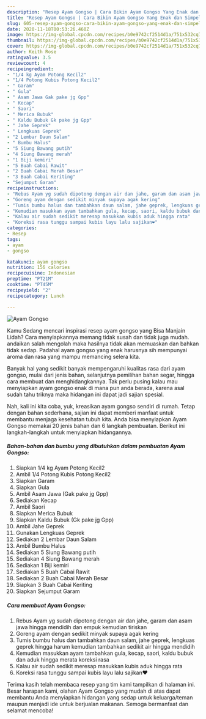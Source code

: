 ```yaml
---
description: "Resep Ayam Gongso | Cara Bikin Ayam Gongso Yang Enak dan Simpel"
title: "Resep Ayam Gongso | Cara Bikin Ayam Gongso Yang Enak dan Simpel"
slug: 605-resep-ayam-gongso-cara-bikin-ayam-gongso-yang-enak-dan-simpel
date: 2020-11-18T00:53:26.460Z
image: https://img-global.cpcdn.com/recipes/b0e9742cf2514d1a/751x532cq70/ayam-gongso-foto-resep-utama.jpg
thumbnail: https://img-global.cpcdn.com/recipes/b0e9742cf2514d1a/751x532cq70/ayam-gongso-foto-resep-utama.jpg
cover: https://img-global.cpcdn.com/recipes/b0e9742cf2514d1a/751x532cq70/ayam-gongso-foto-resep-utama.jpg
author: Keith Rose
ratingvalue: 3.5
reviewcount: 4
recipeingredient:
- "1/4 kg Ayam Potong Kecil2"
- "1/4 Potong Kubis Potong Kecil2"
- " Garam"
- " Gula"
- " Asam Jawa Gak pake jg Gpp"
- " Kecap"
- " Saori"
- " Merica Bubuk"
- " Kaldu Bubuk Gk pake jg Gpp"
- " Jahe Geprek"
- " Lengkuas Geprek"
- "2 Lembar Daun Salam"
- " Bumbu Halus"
- "5 Siung Bawang putih"
- "4 Siung Bawang merah"
- "1 Biji kemiri"
- "5 Buah Cabai Rawit"
- "2 Buah Cabai Merah Besar"
- "3 Buah Cabai Keriting"
- "Sejumput Garam"
recipeinstructions:
- "Rebus Ayam yg sudah dipotong dengan air dan jahe, garam dan asam jawa hingga mendidih dan empuk kemudian tiriskan"
- "Goreng ayam dengan sedikit minyak supaya agak kering"
- "Tumis bumbu halus dan tambahkan daun salam, jahe geprek, lengkuas geprek hingga harum kemudian tambahkan sedikit air hingga mendidih"
- "Kemudian masukkan ayam tambahkan gula, kecap, saori, kaldu bubuk dan aduk hingga merata koreksi rasa"
- "Kalau air sudah sedikit meresap masukkan kubis aduk hingga rata"
- "Koreksi rasa tunggu sampai kubis layu lalu sajikan❤"
categories:
- Resep
tags:
- ayam
- gongso

katakunci: ayam gongso 
nutrition: 156 calories
recipecuisine: Indonesian
preptime: "PT21M"
cooktime: "PT45M"
recipeyield: "2"
recipecategory: Lunch

---
```



![Ayam Gongso](https://img-global.cpcdn.com/recipes/b0e9742cf2514d1a/751x532cq70/ayam-gongso-foto-resep-utama.jpg)

Kamu Sedang mencari inspirasi resep ayam gongso yang Bisa Manjain Lidah? Cara menyiapkannya memang tidak susah dan tidak juga mudah. andaikan salah mengolah maka hasilnya tidak akan memuaskan dan bahkan tidak sedap. Padahal ayam gongso yang enak harusnya sih mempunyai aroma dan rasa yang mampu memancing selera kita.

Banyak hal yang sedikit banyak mempengaruhi kualitas rasa dari ayam gongso, mulai dari jenis bahan, selanjutnya pemilihan bahan segar, hingga cara membuat dan menghidangkannya. Tak perlu pusing kalau mau menyiapkan ayam gongso enak di mana pun anda berada, karena asal sudah tahu triknya maka hidangan ini dapat jadi sajian spesial.




Nah, kali ini kita coba, yuk, kreasikan ayam gongso sendiri di rumah. Tetap dengan bahan sederhana, sajian ini dapat memberi manfaat untuk membantu menjaga kesehatan tubuh kita. Anda bisa menyiapkan Ayam Gongso memakai 20 jenis bahan dan 6 langkah pembuatan. Berikut ini langkah-langkah untuk menyiapkan hidangannya.

<!--inarticleads1-->

##### Bahan-bahan dan bumbu yang dibutuhkan dalam pembuatan Ayam Gongso:

1. Siapkan 1/4 kg Ayam Potong Kecil2
1. Ambil 1/4 Potong Kubis Potong Kecil2
1. Siapkan  Garam
1. Siapkan  Gula
1. Ambil  Asam Jawa (Gak pake jg Gpp)
1. Sediakan  Kecap
1. Ambil  Saori
1. Siapkan  Merica Bubuk
1. Siapkan  Kaldu Bubuk (Gk pake jg Gpp)
1. Ambil  Jahe Geprek
1. Gunakan  Lengkuas Geprek
1. Sediakan 2 Lembar Daun Salam
1. Ambil  Bumbu Halus
1. Sediakan 5 Siung Bawang putih
1. Sediakan 4 Siung Bawang merah
1. Sediakan 1 Biji kemiri
1. Sediakan 5 Buah Cabai Rawit
1. Sediakan 2 Buah Cabai Merah Besar
1. Siapkan 3 Buah Cabai Keriting
1. Siapkan Sejumput Garam




<!--inarticleads2-->

##### Cara membuat Ayam Gongso:

1. Rebus Ayam yg sudah dipotong dengan air dan jahe, garam dan asam jawa hingga mendidih dan empuk kemudian tiriskan
1. Goreng ayam dengan sedikit minyak supaya agak kering
1. Tumis bumbu halus dan tambahkan daun salam, jahe geprek, lengkuas geprek hingga harum kemudian tambahkan sedikit air hingga mendidih
1. Kemudian masukkan ayam tambahkan gula, kecap, saori, kaldu bubuk dan aduk hingga merata koreksi rasa
1. Kalau air sudah sedikit meresap masukkan kubis aduk hingga rata
1. Koreksi rasa tunggu sampai kubis layu lalu sajikan❤




Terima kasih telah membaca resep yang tim kami tampilkan di halaman ini. Besar harapan kami, olahan Ayam Gongso yang mudah di atas dapat membantu Anda menyiapkan hidangan yang sedap untuk keluarga/teman maupun menjadi ide untuk berjualan makanan. Semoga bermanfaat dan selamat mencoba!
